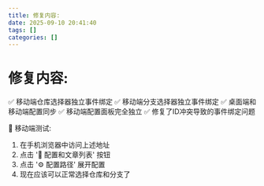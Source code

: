 ```yaml
---
title: 修复内容:
date: 2025-09-10 20:41:40
tags: []
categories: []
---
```


# 修复内容:

✅ 移动端仓库选择器独立事件绑定
   ✅ 移动端分支选择器独立事件绑定
   ✅ 桌面端和移动端配置同步
   ✅ 移动端配置面板完全独立
   ✅ 修复了ID冲突导致的事件绑定问题

📱 移动端测试:
   1. 在手机浏览器中访问上述地址
   2. 点击 '📁 配置和文章列表' 按钮
   3. 点击 '⚙️ 配置路径' 展开配置
   4. 现在应该可以正常选择仓库和分支了
